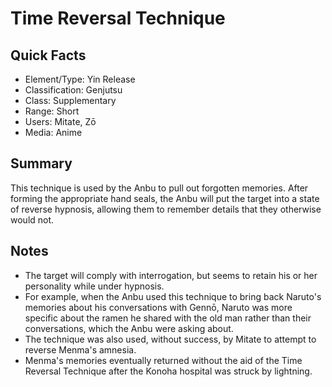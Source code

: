 # Time Reversal Technique

## Quick Facts
- Element/Type: Yin Release
- Classification: Genjutsu
- Class: Supplementary
- Range: Short
- Users: Mitate, Zō
- Media: Anime

## Summary
This technique is used by the Anbu to pull out forgotten memories. After forming the appropriate hand seals, the Anbu will put the target into a state of reverse hypnosis, allowing them to remember details that they otherwise would not.

## Notes
- The target will comply with interrogation, but seems to retain his or her personality while under hypnosis.
- For example, when the Anbu used this technique to bring back Naruto's memories about his conversations with Gennō, Naruto was more specific about the ramen he shared with the old man rather than their conversations, which the Anbu were asking about.
- The technique was also used, without success, by Mitate to attempt to reverse Menma's amnesia.
- Menma's memories eventually returned without the aid of the Time Reversal Technique after the Konoha hospital was struck by lightning.
